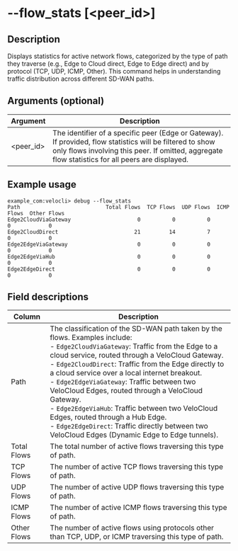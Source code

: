 #	--flow_stats [&lt;peer_id&gt;]

##	Description
Displays statistics for active network flows, categorized by the type of path they traverse (e.g., Edge to Cloud direct, Edge to Edge direct) and by protocol (TCP, UDP, ICMP, Other). This command helps in understanding traffic distribution across different SD-WAN paths.

##  Arguments (optional)
| Argument | Description |
|---|---|
| &lt;peer_id&gt; | The identifier of a specific peer (Edge or Gateway). If provided, flow statistics will be filtered to show only flows involving this peer. If omitted, aggregate flow statistics for all peers are displayed. |

##  Example usage
```
example_com:velocli> debug --flow_stats
Path                           Total Flows  TCP Flows  UDP Flows  ICMP Flows  Other Flows
Edge2CloudViaGateway                     0          0          0           0            0
Edge2CloudDirect                        21         14          7           0            0
Edge2EdgeViaGateway                      0          0          0           0            0
Edge2EdgeViaHub                          0          0          0           0            0
Edge2EdgeDirect                          0          0          0           0            0
```

##  Field descriptions
| Column | Description |
|---|---|
| Path | The classification of the SD-WAN path taken by the flows. Examples include: <br> - `Edge2CloudViaGateway`: Traffic from the Edge to a cloud service, routed through a VeloCloud Gateway. <br> - `Edge2CloudDirect`: Traffic from the Edge directly to a cloud service over a local internet breakout. <br> - `Edge2EdgeViaGateway`: Traffic between two VeloCloud Edges, routed through a VeloCloud Gateway. <br> - `Edge2EdgeViaHub`: Traffic between two VeloCloud Edges, routed through a Hub Edge. <br> - `Edge2EdgeDirect`: Traffic directly between two VeloCloud Edges (Dynamic Edge to Edge tunnels). |
| Total Flows | The total number of active flows traversing this type of path. |
| TCP Flows | The number of active TCP flows traversing this type of path. |
| UDP Flows | The number of active UDP flows traversing this type of path. |
| ICMP Flows | The number of active ICMP flows traversing this type of path. |
| Other Flows | The number of active flows using protocols other than TCP, UDP, or ICMP traversing this type of path. |